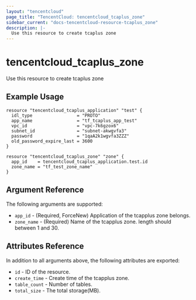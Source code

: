 ```yaml
---
layout: "tencentcloud"
page_title: "TencentCloud: tencentcloud_tcaplus_zone"
sidebar_current: "docs-tencentcloud-resource-tcaplus_zone"
description: |-
  Use this resource to create tcaplus zone
---
```


# tencentcloud_tcaplus_zone

Use this resource to create tcaplus zone

## Example Usage

```hcl
resource "tencentcloud_tcaplus_application" "test" {
  idl_type                 = "PROTO"
  app_name                 = "tf_tcaplus_app_test"
  vpc_id                   = "vpc-7k6gzox6"
  subnet_id                = "subnet-akwgvfa3"
  password                 = "1qaA2k1wgvfa3ZZZ"
  old_password_expire_last = 3600
}

resource "tencentcloud_tcaplus_zone" "zone" {
  app_id    = tencentcloud_tcaplus_application.test.id
  zone_name = "tf_test_zone_name"
}
```

## Argument Reference

The following arguments are supported:

* `app_id` - (Required, ForceNew) Application of the tcapplus zone belongs.
* `zone_name` - (Required) Name of the tcapplus zone. length should between 1 and 30.

## Attributes Reference

In addition to all arguments above, the following attributes are exported:

* `id` - ID of the resource.
* `create_time` - Create time of the tcapplus zone.
* `table_count` - Number of tables.
* `total_size` - The total storage(MB).


